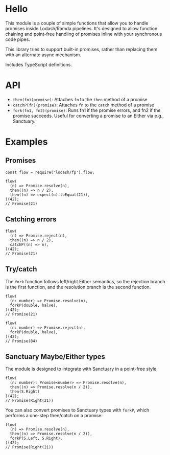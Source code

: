# Hello

This module is a couple of simple functions that allow you to handle promises inside Lodash/Ramda pipelines. It's designed to allow function chaining and point-free handling of promises inline with your synchronous code pipes.

This library tries to support built-in promises, rather than replacing them with an alternate async mechanism.

Includes TypeScript definitions.

# API
- `then(fn)(promise)`: Attaches `fn` to the `then` method of a promise
- `catchP(fn)(promise)`: Attaches `fn` to the `catch` method of a promise
- `fork(fn1, fn2)(promise)`: Runs fn1 if the promise errors, and fn2 if the promise succeeds. Useful for converting a promise to an Either via e.g., Sanctuary.

# Examples

## Promises
    const flow = require('lodash/fp').flow;

    flow(
      (n) => Promise.resolve(n),
      then((n) => n / 2),
      then((n) => expect(n).toEqual(21)),
    )(42);
    // Promise(21)

## Catching errors
    flow(
      (n) => Promise.reject(n),
      then((n) => n / 2),
      catchP((n) => n),
    )(42);
    // Promise(21)

## Try/catch
The `fork` function follows left/right Either semantics, so the rejection branch is the first function, and the resolution branch is the second function.

    flow(
      (n: number) => Promise.resolve(n),
      forkP(double, halve),
    )(42);
    // Promise(21)

    flow(
      (n: number) => Promise.reject(n),
      forkP(double, halve),
    )(42);
    // Promise(84)

## Sanctuary Maybe/Either types
The module is designed to integrate with Sanctuary in a point-free style.

    flow(
      (n: number): Promise<number> => Promise.resolve(n),
      then((n) => Promise.resolve(n / 2)),
      then(S.Right)
    )(42);
    // Promise(Right(21))
    
You can also convert promises to Sanctuary types with `forkP`, which performs a one-step then/catch on a promise:

    flow(
      (n) => Promise.resolve(n),
      then((n) => Promise.resolve(n / 2)),
      forkP(S.Left, S.Right),
    )(42);
    // Promise(Right(21))
